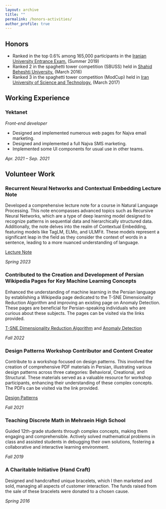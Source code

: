 ```yaml
---
layout: archive
title: ""
permalink: /honors-activities/
author_profile: true
---
```


## Honors
<ul>
<li>Ranked in the top 0.6% among 165,000 participants in the <a href="https://en.wikipedia.org/wiki/Iranian_University_Entrance_Exam">Iranian University Entrance Exam.</a> (Summer 2019)</li>
<li>Ranked 2 in the spaghetti tower competition (SBUSS) held in <a href="https://en.sbu.ac.ir/">Shahid Beheshti University.</a> (March 2016)</li>
<li>Ranked 3 in the spaghetti tower competition (ModCup) held in <a href="http://www.iust.ac.ir/en">Iran University of Science and Technology.</a> (March 2017)</li>

</ul>

## Working Experience
### Yektanet 

_Front-end developer_

- Designed and implemented numerous web pages for Najva email marketing.
- Designed and implemented a full Najva SMS marketing.
- Implemented some UI components for usual use in other teams.

*Apr. 2021 – Sep. 2021*

## Volunteer Work

###  Recurrent Neural Networks and Contextual Embedding Lecture Note

Developed a comprehensive lecture note for a course in Natural Language Processing. This note encompasses advanced topics such as Recursive Neural Networks, which are a type of deep learning model designed to recognize patterns in sequential data and hierarchically structured data. Additionally, the note delves into the realm of Contextual Embedding, featuring models like TagLM, ELMo, and ULMFit. These models represent a significant leap in the field as they consider the context of words in a sentence, leading to a more nuanced understanding of language.

[Lecture Note](https://github.com/nonaghazizadeh/NLP_lecture_note)


*Spring 2023*

### Contributed to the Creation and Development of Persian Wikipedia Pages for Key Machine Learning Concepts

Enhanced the understanding of machine learning in the Persian language by establishing a Wikipedia page dedicated to the T-SNE Dimensionality Reduction Algorithm and improving an existing page on Anomaly Detection. These pages are beneficial for Persian-speaking individuals who are curious about these subjects. The pages can be visited via the links provided.

[T-SNE Dimensionality Reduction Algorithm](https://fa.wikipedia.org/wiki/%D8%A7%D9%84%DA%AF%D9%88%D8%B1%DB%8C%D8%AA%D9%85_%DA%A9%D8%A7%D9%87%D8%B4_%D8%A7%D8%A8%D8%B9%D8%A7%D8%AF_t-sne) and [Anomaly Detection](https://fa.wikipedia.org/wiki/%D8%B1%D9%88%D8%B4_%D8%AA%D8%B4%D8%AE%DB%8C%D8%B5_%D9%86%D8%A7%D9%87%D9%86%D8%AC%D8%A7%D8%B1%DB%8C)

*Fall 2022*

### Design Patterns Workshop Contributor and Content Creator

Contribute to a workshop focused on design patterns. This involved the creation of comprehensive PDF materials in Persian, illustrating various design patterns across three categories: Behavioral, Creational, and Structural. These materials served as a valuable resource for workshop participants, enhancing their understanding of these complex concepts. The PDFs can be visited via the link provided.

[Design Patterns](https://github.com/ShayanEmzed/web_workshop/tree/master/DesignPatterns)

*Fall 2021*

### Teaching Discrete Math in Mehraein High School

Guided 12th-grade students through complex concepts, making them engaging and comprehensible. Actively solved mathematical problems in class and assisted students in debugging their own solutions, fostering a collaborative and interactive learning environment. 

*Fall 2019*

### A Charitable Initiative (Hand Craft)

Designed and handcrafted unique bracelets, which I then marketed and sold, managing all aspects of customer interaction. The funds raised from the sale of these bracelets were donated to a chosen cause.

*Spring 2016*
